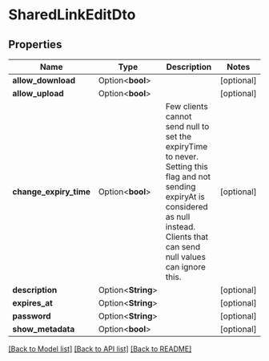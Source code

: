 # SharedLinkEditDto

## Properties

Name | Type | Description | Notes
------------ | ------------- | ------------- | -------------
**allow_download** | Option<**bool**> |  | [optional]
**allow_upload** | Option<**bool**> |  | [optional]
**change_expiry_time** | Option<**bool**> | Few clients cannot send null to set the expiryTime to never. Setting this flag and not sending expiryAt is considered as null instead. Clients that can send null values can ignore this. | [optional]
**description** | Option<**String**> |  | [optional]
**expires_at** | Option<**String**> |  | [optional]
**password** | Option<**String**> |  | [optional]
**show_metadata** | Option<**bool**> |  | [optional]

[[Back to Model list]](../README.md#documentation-for-models) [[Back to API list]](../README.md#documentation-for-api-endpoints) [[Back to README]](../README.md)



